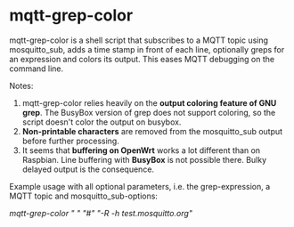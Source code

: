 # mqtt-grep-color
mqtt-grep-color is a shell script that subscribes to a MQTT topic using mosquitto_sub, adds a time stamp in front of each line, optionally greps for an expression and colors its output. This eases MQTT debugging on the command line.

Notes:
1. mqtt-grep-color relies heavily on the **output coloring feature of GNU grep**. The BusyBox version of grep does not support coloring, so the script doesn't color the output on busybox.
2. **Non-printable characters** are removed from the mosquitto_sub output before further processing.
3. It seems that **buffering on OpenWrt** works a lot different than on Raspbian. Line buffering with **BusyBox** is not possible there. Bulky delayed output is the consequence.

Example usage with all optional parameters, i.e. the grep-expression, a MQTT topic and mosquitto_sub-options:

_mqtt-grep-color " "  "#"  "-R  -h test.mosquitto.org"_
